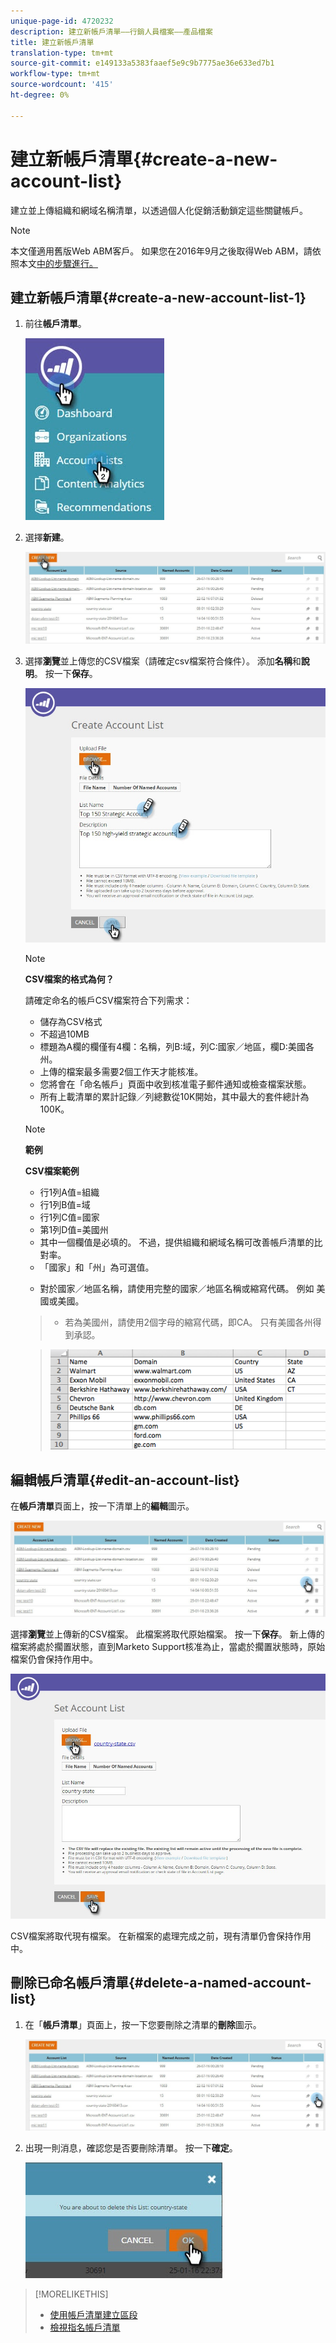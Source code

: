 ```yaml
---
unique-page-id: 4720232
description: 建立新帳戶清單——行銷人員檔案——產品檔案
title: 建立新帳戶清單
translation-type: tm+mt
source-git-commit: e149133a5383faaef5e9c9b7775ae36e633ed7b1
workflow-type: tm+mt
source-wordcount: '415'
ht-degree: 0%

---
```



# 建立新帳戶清單{#create-a-new-account-list}

建立並上傳組織和網域名稱清單，以透過個人化促銷活動鎖定這些關鍵帳戶。

>[!NOTE]
>
>本文僅適用舊版Web ABM客戶。 如果您在2016年9月之後取得Web ABM，請依照本文[中的步驟進行。](http://docs.marketo.com/display/DOCS/Account+Lists#AccountLists-CreateaNewAccountList)

## 建立新帳戶清單{#create-a-new-account-list-1}

1. 前往&#x200B;**帳戶清單**。

   ![](assets/dropdown-account-lists-hand.jpg)

1. 選擇&#x200B;**新建**。

   ![](assets/create-new-account-list-hand.jpg)

1. 選擇&#x200B;**瀏覽**&#x200B;並上傳您的CSV檔案（請確定csv檔案符合條件）。 添加&#x200B;**名稱**&#x200B;和&#x200B;**說明**。 按一下&#x200B;**保存**。

   ![](assets/create-account-list-hands.jpg)

   >[!NOTE]
   >
   >**CSV檔案的格式為何？**
   >
   >
   >請確定命名的帳戶CSV檔案符合下列需求：
   >
   >* 儲存為CSV格式
   >* 不超過10MB
   >* 標題為A欄的欄僅有4欄：名稱，列B:域，列C:國家／地區，欄D:美國各州。
   >* 上傳的檔案最多需要2個工作天才能核准。
   >* 您將會在「命名帳戶」頁面中收到核准電子郵件通知或檢查檔案狀態。
   >* 所有上載清單的累計記錄／列總數從10K開始，其中最大的套件總計為100K。


   >[!NOTE]
   >
   >**範例**
   >
   >**CSV檔案範例**
   >
   >* 行1列A值=組織
   >* 行1列B值=域
   >* 行1列C值=國家
   >* 第1列D值=美國州
   >* 其中一個欄值是必填的。 不過，提供組織和網域名稱可改善帳戶清單的比對率。
   >* 「國家」和「州」為可選值。

      >
      >  
   * 對於國家／地區名稱，請使用完整的國家／地區名稱或縮寫代碼。 例如 美國或美國。
   >  * 若為美國州，請使用2個字母的縮寫代碼，即CA。 只有美國各州得到承認。

   >    
   >![](assets/image2015-2-25-12-3a19-3a10.png)

## 編輯帳戶清單{#edit-an-account-list}

在&#x200B;**帳戶清單**&#x200B;頁面上，按一下清單上的**編輯**圖示。

![](assets/create-new-account-list-edit.jpg)

選擇&#x200B;**瀏覽**&#x200B;並上傳新的CSV檔案。 此檔案將取代原始檔案。 按一下&#x200B;**保存**。 新上傳的檔案將處於擱置狀態，直到Marketo Support核准為止，當處於擱置狀態時，原始檔案仍會保持作用中。

![](assets/set-account-list-edit-hands.jpg)

CSV檔案將取代現有檔案。 在新檔案的處理完成之前，現有清單仍會保持作用中。

## 刪除已命名帳戶清單{#delete-a-named-account-list}

1. 在「**帳戶清單**」頁面上，按一下您要刪除之清單的**刪除**圖示。

   ![](assets/create-new-account-list-delete.jpg)

1. 出現一則消息，確認您是否要刪除清單。 按一下&#x200B;**確定**。

   ![](assets/delete-notification-hand.jpg)

>[!MORELIKETHIS]
>
>* [使用帳戶清單建立區段](create-a-segment-using-an-account-list.md)
>* [檢視指名帳戶清單](http://docs.marketo.com/pages/viewpage.action?pageid=4720244)

